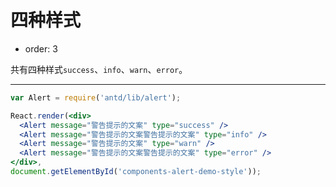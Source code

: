 # 四种样式

- order: 3

共有四种样式`success`、`info`、`warn`、`error`。

---

````jsx
var Alert = require('antd/lib/alert');

React.render(<div>
  <Alert message="警告提示的文案" type="success" />
  <Alert message="警告提示的文案警告提示的文案" type="info" />
  <Alert message="警告提示的文案" type="warn" />
  <Alert message="警告提示的文案警告提示的文案" type="error" />
</div>,
document.getElementById('components-alert-demo-style'));
````
